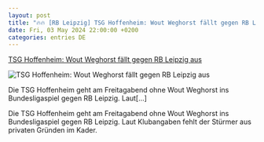 ```yaml
---
layout: post
title: "🔥🔥 [RB Leipzig] TSG Hoffenheim: Wout Weghorst fällt gegen RB Leipzig aus"
date: Fri, 03 May 2024 22:00:00 +0200
categories: entries DE
---
```

[TSG Hoffenheim: Wout Weghorst fällt gegen RB Leipzig aus](https://www.ligainsider.de/wout-weghorst_11463/tsg-hoffenheim-wout-weghorst-faellt-gegen-rb-leipzig-aus-357059/)

![TSG Hoffenheim: Wout Weghorst fällt gegen RB Leipzig aus](https://cdn.ligainsider.de/uploads/2023/09/wout-weghorst-tsg-hoffenheim-23-24.jpg)

Die TSG Hoffenheim geht am Freitagabend ohne Wout Weghorst ins Bundesligaspiel gegen RB Leipzig. Laut[…]

Die TSG Hoffenheim geht am Freitagabend ohne Wout Weghorst ins Bundesligaspiel gegen RB Leipzig. Laut Klubangaben fehlt der Stürmer aus privaten Gründen im Kader.

